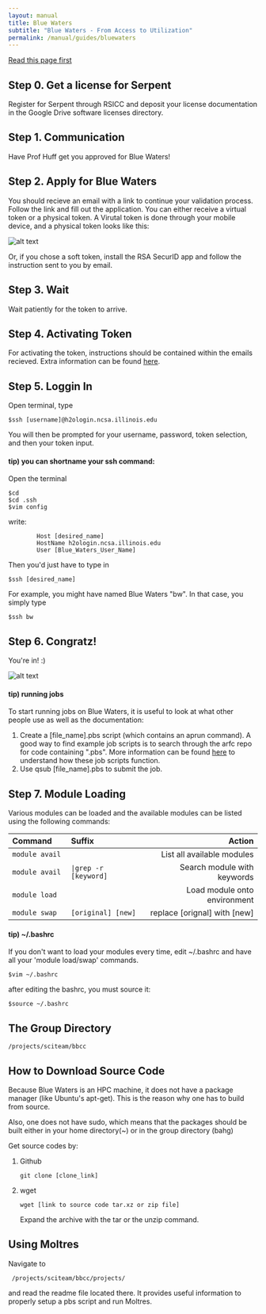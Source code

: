 ```yaml
---
layout: manual
title: Blue Waters
subtitle: "Blue Waters - From Access to Utilization"
permalink: /manual/guides/bluewaters
---
```


[Read this page first](https://bluewaters.ncsa.illinois.edu/getting-started)

## Step 0. Get a license for Serpent
Register for Serpent through RSICC and deposit your license documentation in 
the Google Drive software licenses directory.

## Step 1. Communication
Have Prof Huff get you approved for Blue Waters!

## Step 2. Apply for Blue Waters
You should recieve an email with a link to continue your validation process.
Follow the link and fill out the application.
        You can either receive a virtual token or a physical token.
        A Virutal token is done through your mobile device,
        and a physical token looks like this:
 
![alt text](/img/manual/guides/bw-token.jpg)

Or, if you chose a soft token, install the RSA SecurID app and 
follow the instruction sent to you by email.


## Step 3. Wait
Wait patiently for the token to arrive.

## Step 4. Activating Token
For activating the token, instructions should be contained within the emails recieved. Extra information can be found [here](https://wiki.ncsa.illinois.edu/display/cybersec/Duo+at+NCSA).



## Step 5. Loggin In
Open terminal, type
```
$ssh [username]@h2ologin.ncsa.illinois.edu
```
You will then be prompted for your username, password, token selection, and then your token input.




#### tip) you can shortname your ssh command:
Open the terminal

```
$cd
$cd .ssh
$vim config
```

write:

```
        Host [desired_name]
        HostName h2ologin.ncsa.illinois.edu
        User [Blue_Waters_User_Name] 
```


Then you'd just have to type in
```
$ssh [desired_name]
```

For example, you might have named Blue Waters "bw".
In that case, you simply type
```
$ssh bw
```

## Step 6. Congratz!
You're in! :)

![alt text](/img/manual/guides/bw-welcome.png)

#### tip) running jobs
To start running jobs on Blue Waters, it is useful to look at what other people use as well as the documentation:
1. Create a [file_name].pbs script (which contains an aprun command).
 A good way to find example job scripts is to search through the arfc repo for code containing ".pbs".
 More information can be found [here](https://bluewaters.ncsa.illinois.edu/running-your-jobs) to understand how these job scripts function.
2. Use qsub [file_name].pbs to submit the job.


## Step 7. Module Loading
Various modules can be loaded and the available modules can be listed using the following commands:

| Command               |   Suffix  |  Action                              |
|:----------------------|:---------------------------|-----------------------------------:|
| `module avail `          |                       | List all available modules    |
| `module avail `          | ` \|grep -r [keyword] `   | Search module with keywords   |
| `module load `           |                       | Load module onto environment  |
| `module swap `           | ` [original] [new] `      | replace [orignal] with [new]  |


#### tip) ~/.bashrc
If you don't want to load your modules every time, edit ~/.bashrc 
and have all your 'module load/swap' commands.
```
$vim ~/.bashrc
```
after editing the bashrc, you must source it:
```
$source ~/.bashrc
```


## The Group Directory
```
/projects/sciteam/bbcc
```

## How to Download Source Code
Because Blue Waters is an HPC machine, it does
not have a package manager (like Ubuntu's apt-get).
This is the reason why one has to build from source.

Also, one does not have sudo, which means that
the packages should be built either in your
home directory(~) or in the group directory (bahg) 

Get source codes by:

1. Github

   ```
   git clone [clone_link]
   ```


2. wget

   ```
   wget [link to source code tar.xz or zip file]
   ```

   Expand the archive with the tar or the unzip command.

## Using Moltres
Navigate to 
```
 /projects/sciteam/bbcc/projects/
```
 and read the readme file located there. It provides useful information to properly setup a pbs script and run Moltres.


